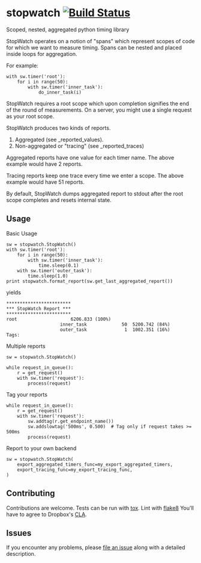 # stopwatch [![Build Status](https://travis-ci.org/dropbox/stopwatch.svg?branch=master)](https://travis-ci.org/dropbox/stopwatch)
Scoped, nested, aggregated python timing library

StopWatch operates on a notion of "spans" which represent scopes of code for which we
want to measure timing. Spans can be nested and placed inside loops for aggregation.

For example:
```
with sw.timer('root'):
    for i in range(50):
        with sw.timer('inner_task'):
            do_inner_task(i)
```

StopWatch requires a root scope which upon completion signifies the end of the round
of measurements. On a server, you might use a single request as your root scope.

StopWatch produces two kinds of reports.
1) Aggregated (see _reported_values).
2) Non-aggregated or "tracing" (see _reported_traces)

Aggregated reports have one value for each timer name. The above example would have 2 reports.

Tracing reports keep one trace every time we enter a scope. The above example would
have 51 reports.

By default, StopWatch dumps aggregated report to stdout after the root scope completes and
resets internal state.

Usage
-----

Basic Usage
```
sw = stopwatch.StopWatch()
with sw.timer('root'):
    for i in range(50):
        with sw.timer('inner_task'):
            time.sleep(0.1)
    with sw.timer('outer_task'):
        time.sleep(1.0)
print stopwatch.format_report(sw.get_last_aggregated_report())
```
yields
```
************************
*** StopWatch Report ***
************************
root                    6206.833 (100%)
                    inner_task             50  5200.742 (84%)
                    outer_task              1  1002.351 (16%)
Tags:
```
Multiple reports
```
sw = stopwatch.StopWatch()

while request_in_queue():
    r = get_request()
    with sw.timer('request'):
        process(request)
```
Tag your reports
```
while request_in_queue():
    r = get_request()
    with sw.timer('request'):
        sw.addtag(r.get_endpoint_name())
        sw.addslowtag('500ms', 0.500)  # Tag only if request takes >= 500ms
        process(request)
```
Report to your own backend
```
sw = stopwatch.StopWatch(
    export_aggregated_timers_func=my_export_aggregated_timers,
    export_tracing_func=my_export_tracing_func,
)
```

Contributing
------------
Contributions are welcome. Tests can be run with [tox][tox]. Lint with [flake8][flake8]
You'll have to agree to Dropbox's [CLA][CLA].

Issues
------
If you encounter any problems, please [file an issue][issues] along with a detailed description.

[flake8]: https://flake8.readthedocs.org/en/latest/
[issues]: https://github.com/dropbox/stopwatch/issues
[tox]: https://tox.readthedocs.org/en/latest/
[CLA]: https://opensource.dropbox.com/cla/
